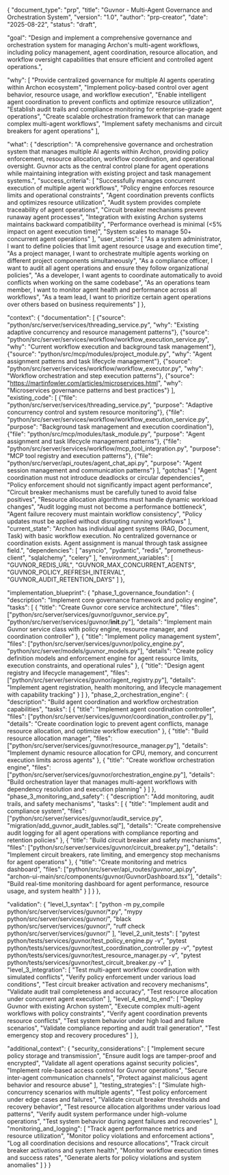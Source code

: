 {
  "document_type": "prp",
  "title": "Guvnor - Multi-Agent Governance and Orchestration System",
  "version": "1.0",
  "author": "prp-creator",
  "date": "2025-08-22",
  "status": "draft",

  "goal": "Design and implement a comprehensive governance and orchestration system for managing Archon's multi-agent workflows, including policy management, agent coordination, resource allocation, and workflow oversight capabilities that ensure efficient and controlled agent operations.",

  "why": [
    "Provide centralized governance for multiple AI agents operating within Archon ecosystem",
    "Implement policy-based control over agent behavior, resource usage, and workflow execution",
    "Enable intelligent agent coordination to prevent conflicts and optimize resource utilization",
    "Establish audit trails and compliance monitoring for enterprise-grade agent operations",
    "Create scalable orchestration framework that can manage complex multi-agent workflows",
    "Implement safety mechanisms and circuit breakers for agent operations"
  ],

  "what": {
    "description": "A comprehensive governance and orchestration system that manages multiple AI agents within Archon, providing policy enforcement, resource allocation, workflow coordination, and operational oversight. Guvnor acts as the central control plane for agent operations while maintaining integration with existing project and task management systems.",
    "success_criteria": [
      "Successfully manages concurrent execution of multiple agent workflows",
      "Policy engine enforces resource limits and operational constraints",
      "Agent coordination prevents conflicts and optimizes resource utilization",
      "Audit system provides complete traceability of agent operations",
      "Circuit breaker mechanisms prevent runaway agent processes",
      "Integration with existing Archon systems maintains backward compatibility",
      "Performance overhead is minimal (<5% impact on agent execution time)",
      "System scales to manage 50+ concurrent agent operations"
    ],
    "user_stories": [
      "As a system administrator, I want to define policies that limit agent resource usage and execution time",
      "As a project manager, I want to orchestrate multiple agents working on different project components simultaneously",
      "As a compliance officer, I want to audit all agent operations and ensure they follow organizational policies",
      "As a developer, I want agents to coordinate automatically to avoid conflicts when working on the same codebase",
      "As an operations team member, I want to monitor agent health and performance across all workflows",
      "As a team lead, I want to prioritize certain agent operations over others based on business requirements"
    ]
  },

  "context": {
    "documentation": [
      {"source": "python/src/server/services/threading_service.py", "why": "Existing adaptive concurrency and resource management patterns"},
      {"source": "python/src/server/services/workflow/workflow_execution_service.py", "why": "Current workflow execution and background task management"},
      {"source": "python/src/mcp/modules/project_module.py", "why": "Agent assignment patterns and task lifecycle management"},
      {"source": "python/src/server/services/workflow/workflow_executor.py", "why": "Workflow orchestration and step execution patterns"},
      {"source": "https://martinfowler.com/articles/microservices.html", "why": "Microservices governance patterns and best practices"}
    ],
    "existing_code": [
      {"file": "python/src/server/services/threading_service.py", "purpose": "Adaptive concurrency control and system resource monitoring"},
      {"file": "python/src/server/services/workflow/workflow_execution_service.py", "purpose": "Background task management and execution coordination"},
      {"file": "python/src/mcp/modules/task_module.py", "purpose": "Agent assignment and task lifecycle management patterns"},
      {"file": "python/src/server/services/workflow/mcp_tool_integration.py", "purpose": "MCP tool registry and execution patterns"},
      {"file": "python/src/server/api_routes/agent_chat_api.py", "purpose": "Agent session management and communication patterns"}
    ],
    "gotchas": [
      "Agent coordination must not introduce deadlocks or circular dependencies",
      "Policy enforcement should not significantly impact agent performance",
      "Circuit breaker mechanisms must be carefully tuned to avoid false positives",
      "Resource allocation algorithms must handle dynamic workload changes",
      "Audit logging must not become a performance bottleneck",
      "Agent failure recovery must maintain workflow consistency",
      "Policy updates must be applied without disrupting running workflows"
    ],
    "current_state": "Archon has individual agent systems (RAG, Document, Task) with basic workflow execution. No centralized governance or coordination exists. Agent assignment is manual through task assignee field.",
    "dependencies": [
      "asyncio",
      "pydantic",
      "redis",
      "prometheus-client",
      "sqlalchemy",
      "celery"
    ],
    "environment_variables": [
      "GUVNOR_REDIS_URL",
      "GUVNOR_MAX_CONCURRENT_AGENTS",
      "GUVNOR_POLICY_REFRESH_INTERVAL",
      "GUVNOR_AUDIT_RETENTION_DAYS"
    ]
  },

  "implementation_blueprint": {
    "phase_1_governance_foundation": {
      "description": "Implement core governance framework and policy engine",
      "tasks": [
        {
          "title": "Create Guvnor core service architecture",
          "files": ["python/src/server/services/guvnor/guvnor_service.py", "python/src/server/services/guvnor/__init__.py"],
          "details": "Implement main Guvnor service class with policy engine, resource manager, and coordination controller"
        },
        {
          "title": "Implement policy management system",
          "files": ["python/src/server/services/guvnor/policy_engine.py", "python/src/server/models/guvnor_models.py"],
          "details": "Create policy definition models and enforcement engine for agent resource limits, execution constraints, and operational rules"
        },
        {
          "title": "Design agent registry and lifecycle management",
          "files": ["python/src/server/services/guvnor/agent_registry.py"],
          "details": "Implement agent registration, health monitoring, and lifecycle management with capability tracking"
        }
      ]
    },
    "phase_2_orchestration_engine": {
      "description": "Build agent coordination and workflow orchestration capabilities",
      "tasks": [
        {
          "title": "Implement agent coordination controller",
          "files": ["python/src/server/services/guvnor/coordination_controller.py"],
          "details": "Create coordination logic to prevent agent conflicts, manage resource allocation, and optimize workflow execution"
        },
        {
          "title": "Build resource allocation manager",
          "files": ["python/src/server/services/guvnor/resource_manager.py"],
          "details": "Implement dynamic resource allocation for CPU, memory, and concurrent execution limits across agents"
        },
        {
          "title": "Create workflow orchestration engine",
          "files": ["python/src/server/services/guvnor/orchestration_engine.py"],
          "details": "Build orchestration layer that manages multi-agent workflows with dependency resolution and execution planning"
        }
      ]
    },
    "phase_3_monitoring_and_safety": {
      "description": "Add monitoring, audit trails, and safety mechanisms",
      "tasks": [
        {
          "title": "Implement audit and compliance system",
          "files": ["python/src/server/services/guvnor/audit_service.py", "migration/add_guvnor_audit_tables.sql"],
          "details": "Create comprehensive audit logging for all agent operations with compliance reporting and retention policies"
        },
        {
          "title": "Build circuit breaker and safety mechanisms",
          "files": ["python/src/server/services/guvnor/circuit_breaker.py"],
          "details": "Implement circuit breakers, rate limiting, and emergency stop mechanisms for agent operations"
        },
        {
          "title": "Create monitoring and metrics dashboard",
          "files": ["python/src/server/api_routes/guvnor_api.py", "archon-ui-main/src/components/guvnor/GuvnorDashboard.tsx"],
          "details": "Build real-time monitoring dashboard for agent performance, resource usage, and system health"
        }
      ]
    }
  },

  "validation": {
    "level_1_syntax": [
      "python -m py_compile python/src/server/services/guvnor/*.py",
      "mypy python/src/server/services/guvnor/",
      "black python/src/server/services/guvnor/",
      "ruff check python/src/server/services/guvnor/"
    ],
    "level_2_unit_tests": [
      "pytest python/tests/services/guvnor/test_policy_engine.py -v",
      "pytest python/tests/services/guvnor/test_coordination_controller.py -v",
      "pytest python/tests/services/guvnor/test_resource_manager.py -v",
      "pytest python/tests/services/guvnor/test_circuit_breaker.py -v"
    ],
    "level_3_integration": [
      "Test multi-agent workflow coordination with simulated conflicts",
      "Verify policy enforcement under various load conditions",
      "Test circuit breaker activation and recovery mechanisms",
      "Validate audit trail completeness and accuracy",
      "Test resource allocation under concurrent agent execution"
    ],
    "level_4_end_to_end": [
      "Deploy Guvnor with existing Archon system",
      "Execute complex multi-agent workflows with policy constraints",
      "Verify agent coordination prevents resource conflicts",
      "Test system behavior under high load and failure scenarios",
      "Validate compliance reporting and audit trail generation",
      "Test emergency stop and recovery procedures"
    ]
  },

  "additional_context": {
    "security_considerations": [
      "Implement secure policy storage and transmission",
      "Ensure audit logs are tamper-proof and encrypted",
      "Validate all agent operations against security policies",
      "Implement role-based access control for Guvnor operations",
      "Secure inter-agent communication channels",
      "Protect against malicious agent behavior and resource abuse"
    ],
    "testing_strategies": [
      "Simulate high-concurrency scenarios with multiple agents",
      "Test policy enforcement under edge cases and failures",
      "Validate circuit breaker thresholds and recovery behavior",
      "Test resource allocation algorithms under various load patterns",
      "Verify audit system performance under high-volume operations",
      "Test system behavior during agent failures and recoveries"
    ],
    "monitoring_and_logging": [
      "Track agent performance metrics and resource utilization",
      "Monitor policy violations and enforcement actions",
      "Log all coordination decisions and resource allocations",
      "Track circuit breaker activations and system health",
      "Monitor workflow execution times and success rates",
      "Generate alerts for policy violations and system anomalies"
    ]
  }
}
